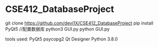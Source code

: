 # CSE412_DatabaseProject




git clone https://github.com/devi1X/CSE412_DatabaseProject
pip install PyQt5
//配置数据库
python3 GUI.py
python GUI.py

tools used:
PyQt5
psycopg2
Qt Designer
Python 3.8.0

